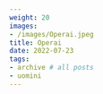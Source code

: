 ```yaml
---
weight: 20
images:
- /images/Operai.jpeg
title: Operai
date: 2022-07-23
tags:
- archive # all posts
- uomini
---
```



